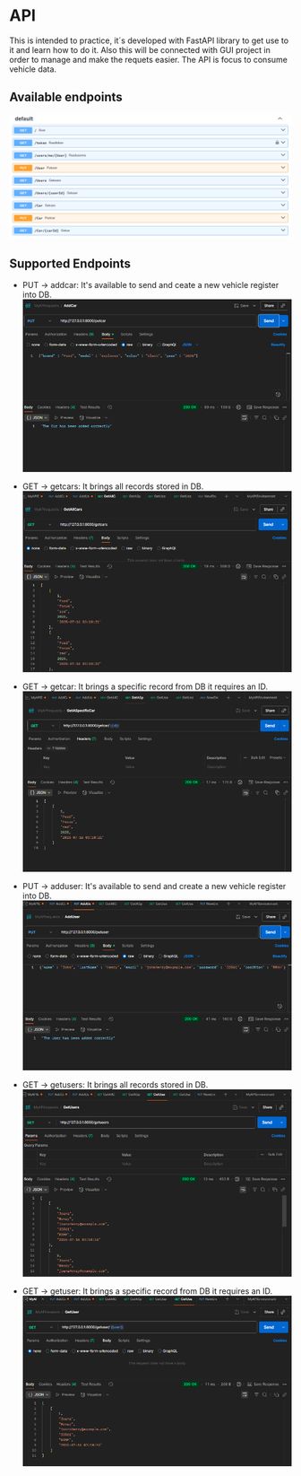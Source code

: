# API
This is intended to practice, it´s developed with FastAPI library to get use to it and learn how to do it. Also this will be connected with GUI project in order to manage and make the requets easier. The API is focus to consume vehicle data.

## Available endpoints
![This are the endpoints](/img/endpoints.png)

## Supported Endpoints 
- PUT -> addcar: It's available to send and ceate a new vehicle register into DB.
![addcar](/img/addcarpm.png)

- GET -> getcars: It brings all records stored in DB.
![getcars](/img/getcarspm.png)

- GET -> getcar: It brings a specific record from DB it requires an ID.
![addcar](/img/getcarpm.png)

- PUT -> adduser: It's available to send and create a new vehicle register into DB.
![adduser](/img/adduserpm.png)

- GET -> getusers: It brings all records stored in DB.
![addusers](/img/getuserspm.png)

- GET -> getuser: It brings a specific record from DB it requires an ID.
![adduser](/img/getuserpm.png)
